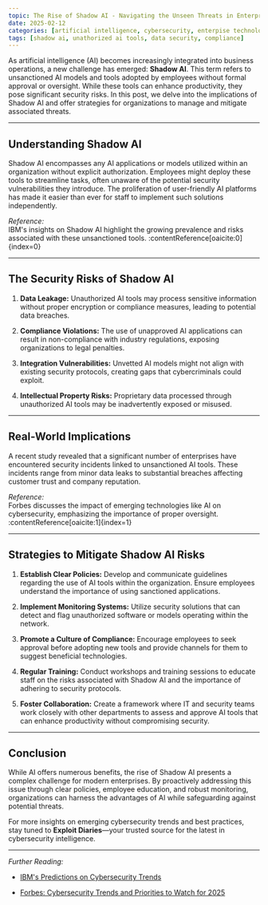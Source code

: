 ```yaml
---
topic: The Rise of Shadow AI - Navigating the Unseen Threats in Enterprise Security
date: 2025-02-12
categories: [artificial intelligence, cybersecurity, enterpise technology]
tags: [shadow ai, unathorized ai tools, data security, compliance]  
---
```



As artificial intelligence (AI) becomes increasingly integrated into business operations, a new challenge has emerged: **Shadow AI**. This term refers to unsanctioned AI models and tools adopted by employees without formal approval or oversight. While these tools can enhance productivity, they pose significant security risks. In this post, we delve into the implications of Shadow AI and offer strategies for organizations to manage and mitigate associated threats.

---

## Understanding Shadow AI

Shadow AI encompasses any AI applications or models utilized within an organization without explicit authorization. Employees might deploy these tools to streamline tasks, often unaware of the potential security vulnerabilities they introduce. The proliferation of user-friendly AI platforms has made it easier than ever for staff to implement such solutions independently.

*Reference:*  
IBM's insights on Shadow AI highlight the growing prevalence and risks associated with these unsanctioned tools. :contentReference[oaicite:0]{index=0}

---

## The Security Risks of Shadow AI

1. **Data Leakage:** Unauthorized AI tools may process sensitive information without proper encryption or compliance measures, leading to potential data breaches.

2. **Compliance Violations:** The use of unapproved AI applications can result in non-compliance with industry regulations, exposing organizations to legal penalties.

3. **Integration Vulnerabilities:** Unvetted AI models might not align with existing security protocols, creating gaps that cybercriminals could exploit.

4. **Intellectual Property Risks:** Proprietary data processed through unauthorized AI tools may be inadvertently exposed or misused.

---

## Real-World Implications

A recent study revealed that a significant number of enterprises have encountered security incidents linked to unsanctioned AI tools. These incidents range from minor data leaks to substantial breaches affecting customer trust and company reputation.

*Reference:*  
Forbes discusses the impact of emerging technologies like AI on cybersecurity, emphasizing the importance of proper oversight. :contentReference[oaicite:1]{index=1}

---

## Strategies to Mitigate Shadow AI Risks

1. **Establish Clear Policies:** Develop and communicate guidelines regarding the use of AI tools within the organization. Ensure employees understand the importance of using sanctioned applications.

2. **Implement Monitoring Systems:** Utilize security solutions that can detect and flag unauthorized software or models operating within the network.

3. **Promote a Culture of Compliance:** Encourage employees to seek approval before adopting new tools and provide channels for them to suggest beneficial technologies.

4. **Regular Training:** Conduct workshops and training sessions to educate staff on the risks associated with Shadow AI and the importance of adhering to security protocols.

5. **Foster Collaboration:** Create a framework where IT and security teams work closely with other departments to assess and approve AI tools that can enhance productivity without compromising security.

---

## Conclusion

While AI offers numerous benefits, the rise of Shadow AI presents a complex challenge for modern enterprises. By proactively addressing this issue through clear policies, employee education, and robust monitoring, organizations can harness the advantages of AI while safeguarding against potential threats.

For more insights on emerging cybersecurity trends and best practices, stay tuned to **Exploit Diaries**—your trusted source for the latest in cybersecurity intelligence.

---

*Further Reading:*

- [IBM's Predictions on Cybersecurity Trends](https://securityintelligence.com/articles/cybersecurity-trends-ibm-predictions-2025/)

- [Forbes: Cybersecurity Trends and Priorities to Watch for 2025](https://www.forbes.com/sites/chuckbrooks/2024/12/24/cybersecurity-trends-and-priorities-to-watch-for-2025/)